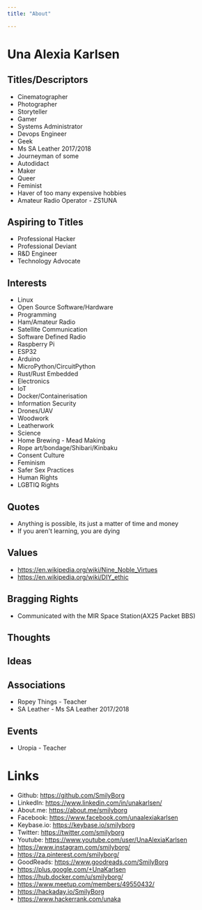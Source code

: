 ```yaml
---
title: "About"

---
```


# Una Alexia Karlsen

## Titles/Descriptors
- Cinematographer
- Photographer
- Storyteller
- Gamer
- Systems Administrator
- Devops Engineer
- Geek
- Ms SA Leather 2017/2018
- Journeyman of some
- Autodidact
- Maker
- Queer
- Feminist
- Haver of too many expensive hobbies
- Amateur Radio Operator - ZS1UNA

## Aspiring to Titles
- Professional Hacker
- Professional Deviant
- R&D Engineer
- Technology Advocate

## Interests
- Linux
- Open Source Software/Hardware
- Programming
- Ham/Amateur Radio
- Satellite Communication
- Software Defined Radio
- Raspberry Pi
- ESP32
- Arduino
- MicroPython/CircuitPython
- Rust/Rust Embedded
- Electronics
- IoT
- Docker/Containerisation
- Information Security
- Drones/UAV
- Woodwork
- Leatherwork
- Science
- Home Brewing - Mead Making
- Rope art/bondage/Shibari/Kinbaku
- Consent Culture
- Feminism
- Safer Sex Practices
- Human Rights
- LGBTIQ Rights

## Quotes
- Anything is possible, its just a matter of time and money
- If you aren't learning, you are dying


## Values
- https://en.wikipedia.org/wiki/Nine_Noble_Virtues
- https://en.wikipedia.org/wiki/DIY_ethic

## Bragging Rights
- Communicated with the MIR Space Station(AX25 Packet BBS)

## Thoughts

## Ideas

## Associations
- Ropey Things - Teacher
- SA Leather - Ms SA Leather 2017/2018

## Events
- Uropia - Teacher

# Links
- Github: https://github.com/SmilyBorg
- LinkedIn: https://www.linkedin.com/in/unakarlsen/
- About.me: https://about.me/smilyborg
- Facebook: https://www.facebook.com/unaalexiakarlsen
- Keybase.io: https://keybase.io/smilyborg
- Twitter: https://twitter.com/smilyborg
- Youtube: https://www.youtube.com/user/UnaAlexiaKarlsen
- https://www.instagram.com/smilyborg/
- https://za.pinterest.com/smilyborg/
- GoodReads: https://www.goodreads.com/SmilyBorg
- https://plus.google.com/+UnaKarlsen
- https://hub.docker.com/u/smilyborg/
- https://www.meetup.com/members/49550432/
- https://hackaday.io/SmilyBorg
- https://www.hackerrank.com/unaka
